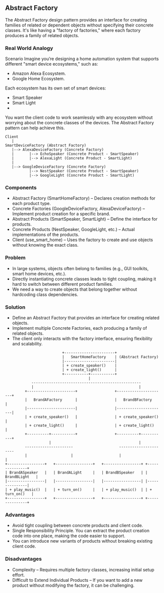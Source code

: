 ## Abstract Factory

The Abstract Factory design pattern provides an interface for creating families of related or dependent objects without specifying their concrete classes. It's like having a "factory of factories," where each factory produces a family of related objects.


### Real World Analogy

Scenario
Imagine you’re designing a home automation system that supports different "smart device ecosystems," such as:

- Amazon Alexa Ecosystem.
- Google Home Ecosystem.
  
Each ecosystem has its own set of smart devices:

- Smart Speaker
- Smart Light
- 
You want the client code to work seamlessly with any ecosystem without worrying about the concrete classes of the devices. The Abstract Factory pattern can help achieve this.

```
Client
   |
SmartDeviceFactory (Abstract Factory)
   |--> AlexaDeviceFactory (Concrete Factory)
   |       |--> EchoSpeaker (Concrete Product - SmartSpeaker)
   |       |--> AlexaLight (Concrete Product - SmartLight)
   |
   |--> GoogleDeviceFactory (Concrete Factory)
           |--> NestSpeaker (Concrete Product - SmartSpeaker)
           |--> GoogleLight (Concrete Product - SmartLight)
```
### Components
- Abstract Factory (SmartHomeFactory) – Declares creation methods for each product type.
- Concrete Factories (GoogleDeviceFactory, AlexaDeviceFactory) – Implement product creation for a specific brand.
- Abstract Products (SmartSpeaker, SmartLight) – Define the interface for products.
- Concrete Products (NestSpeaker, GoogleLight, etc.) – Actual implementations of the products.
- Client (use_smart_home) – Uses the factory to create and use objects without knowing the exact class.

### Problem
- In large systems, objects often belong to families (e.g., GUI toolkits, smart home devices, etc.).
- Directly instantiating concrete classes leads to tight coupling, making it hard to switch between different product families.
- We need a way to create objects that belong together without hardcoding class dependencies.


### Solution
- Define an Abstract Factory that provides an interface for creating related objects.
- Implement multiple Concrete Factories, each producing a family of related objects.
- The client only interacts with the factory interface, ensuring flexibility and scalability.

```
                          +-----------------------+
                          |   SmartHomeFactory    | (Abstract Factory)
                          |-----------------------|
                          | + create_speaker()    |
                          | + create_light()      |
                          +-----------+-----------+
                                      |
            --------------------------------------------------
            |                                                |
         +----------------------+                 +----------------------+
         |   BrandAFactory      |                 |   BrandBFactory      |
         |----------------------|                 |----------------------|
         | + create_speaker()   |                 | + create_speaker()   |
         | + create_light()     |                 | + create_light()     |
         +----------+-----------+                 +----------+-----------+
                    |                                        |
         ----------------------                     ----------------------
         |                    |                     |                    |
+-----------------+   +-----------------+   +-----------------+ +---------------+
| BrandASpeaker   |   | BrandALight     |   | BrandBSpeaker   | | BrandBLight   |
|-----------------|   |-----------------|   |-----------------| |---------------|
| + play_music()  |   | + turn_on()     |   | + play_music()  | | + turn_on()   |
+-----------------+   +-----------------+   +-----------------+ +---------------+

```

### Advantages
- Avoid tight coupling between concrete products and client code.
- Single Responsibility Principle. You can extract the product creation code into one place, making the code easier to support.
- You can introduce new variants of products without breaking existing client code.

### Disadvantages
- Complexity – Requires multiple factory classes, increasing initial setup effort.
- Difficult to Extend Individual Products – If you want to add a new product without modifying the factory, it can be challenging.